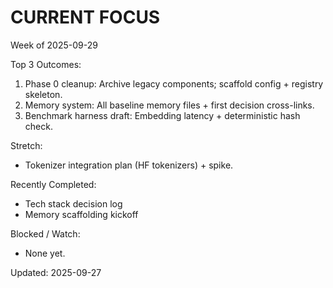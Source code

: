 # CURRENT FOCUS
Week of 2025-09-29

Top 3 Outcomes:
1. Phase 0 cleanup: Archive legacy components; scaffold config + registry skeleton.
2. Memory system: All baseline memory files + first decision cross-links.
3. Benchmark harness draft: Embedding latency + deterministic hash check.

Stretch:
- Tokenizer integration plan (HF tokenizers) + spike.

Recently Completed:
- Tech stack decision log
- Memory scaffolding kickoff

Blocked / Watch:
- None yet.

Updated: 2025-09-27
